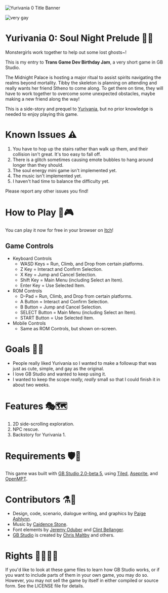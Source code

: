 ![Yurivania 0 Title Banner](banner.png)

![very gay](https://img.shields.io/badge/very-gay-ac276c?style=plastic)

# Yurivania 0: Soul Night Prelude 🌱🐍

Monstergirls work together to help out some lost ghosts~!

This is my entry to **Trans Game Dev Birthday Jam**, a very short game in GB Studio. 

The Midnight Palace is hosting a major ritual to assist spirits navigating the realms beyond mortality.
Tibby the skeleton is planning on attending and really wants her friend Stheno to come along.
To get there on time, they will have to work together to overcome some unexpected obstacles, maybe making a new friend along the way!

This is a side-story and prequel to [Yurivania](https://github.com/mxashlynn/Yurivania), but no prior knowledge is needed to enjoy playing this game.


# Known Issues ⚠️

1. You have to hop up the stairs rather than walk up them, and their collision isn't great.  It's too easy to fall off.
2. There is a glitch sometimes causing emote bubbles to hang around longer than they should.
3. The soul energy mini game isn't implemented yet.
4. The music isn't implemented yet.
5. I haven't had time to balance the difficulty yet.

Please report any other issues you find!


# How to Play 🏰🎮

You can play it now for free in your browser on [Itch](https://mxashlynn.itch.io/yurivania-0)!

## Game Controls

- Keyboard Controls
  - WASD Keys = Run, Climb, and Drop from certain platforms.
  - Z Key = Interact and Confirm Selection.
  - X Key = Jump and Cancel Selection.
  - Shift Key = Main Menu (including Select an Item).
  - Enter Key = Use Selected Item.
- ROM Controls
  - D-Pad = Run, Climb, and Drop from certain platforms.
  - A Button = Interact and Confirm Selection.
  - B Button = Jump and Cancel Selection.
  - SELECT Button = Main Menu (including Select an Item).
  - START Button = Use Selected Item. 
- Mobile Controls
  - Same as ROM Controls, but shown on-screen.


# Goals 👭👻

- People really liked Yurivania so I wanted to make a followup that was just as cute, simple, and gay as the original.
- I love GB Studio and wanted to keep using it.
- I wanted to keep the scope *really, really* small so that I could finish it in about two weeks.


# Features 🎭🗺️

1. 2D side-scrolling exploration.
2. NPC rescue.
3. Backstory for Yurivania 1.


# Requirements 🛡️🦴

This game was built with [GB Studio 2.0-beta 5](https://github.com/RichardULZ/gb-studio/tree/fix/beta5),
using [Tiled](http://www.mapeditor.org/), [Aseprite](https://www.aseprite.org/), and [OpenMPT](https://openmpt.org/).


# Contributors ⚗️🍧

- Design, code, scenario, dialogue writing, and graphics by [Paige Ashlynn](https://github.com/mxashlynn/).
- Music by [Caidence Stone](https://github.com/caidencestone).
- Font elements by [Jeremy Oduber](https://jeremyoduber.itch.io/fonts-for-gb-studio) and [Clint Bellanger](https://opengameart.org/content/good-neighbors-pixel-font).
- [GB Studio](https://gbstudio.dev/) is created by [Chris Maltby](https://github.com/chrismaltby/) and others.


# Rights 🏳️‍🌈🏳️‍⚧️

If you'd like to look at these game files to learn how GB Studio works, or if you want to include parts of them in your own game, you may do so.
However, you may not sell the game by itself in either compiled or source form.
See the LICENSE file for details.

